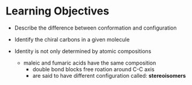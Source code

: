 # Learning Objectives
- Describe the difference between conformation and configuration
- Identify the chiral carbons in a given molecule

- Identity is not only determined by atomic compositions
    - maleic and fumaric acids have the same composition
        - double bond blocks free roation around C-C axis
        - are said to have different configuration called: **stereoisomers**